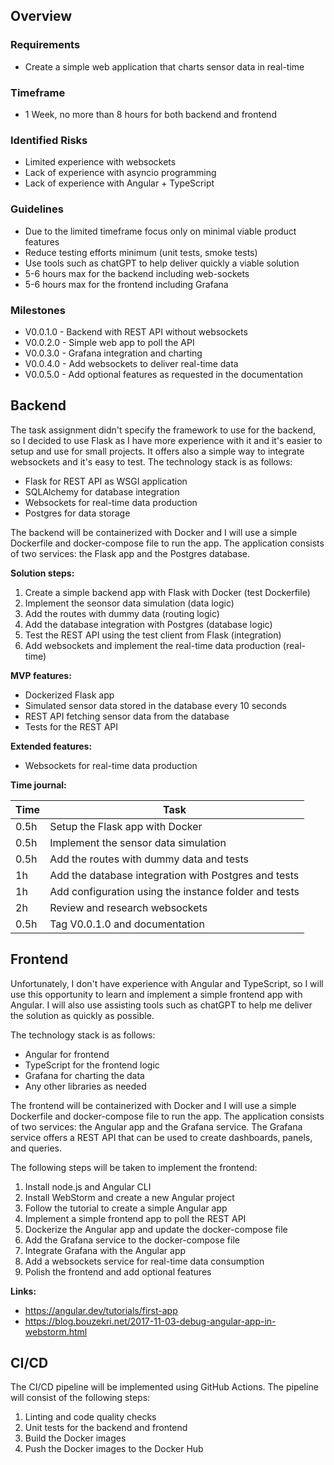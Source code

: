 
## Overview

### Requirements

- Create a simple web application that charts sensor data in real-time

### Timeframe

- 1 Week, no more than 8 hours for both backend and frontend

### Identified Risks

- Limited experience with websockets
- Lack of experience with asyncio programming
- Lack of experience with Angular + TypeScript

### Guidelines

- Due to the limited timeframe focus only on minimal viable product features
- Reduce testing efforts minimum (unit tests, smoke tests)
- Use tools such as chatGPT to help deliver quickly a viable solution
- 5-6 hours max for the backend including web-sockets
- 5-6 hours max for the frontend including Grafana

### Milestones

- V0.0.1.0 - Backend with REST API without websockets
- V0.0.2.0 - Simple web app to poll the API
- V0.0.3.0 - Grafana integration and charting
- V0.0.4.0 - Add websockets to deliver real-time data
- V0.0.5.0 - Add optional features as requested in the documentation

## Backend

The task assignment didn't specify the framework to use for the backend, so 
I decided to use Flask as I have more experience with it and it's easier to
setup and use for small projects. It offers also a simple way to integrate 
websockets and it's easy to test. The technology stack is as follows:

- Flask for REST API as WSGI application
- SQLAlchemy for database integration
- Websockets for real-time data production
- Postgres for data storage

The backend will be containerized with Docker and I will use a simple 
Dockerfile and docker-compose file to run the app. The application consists of 
two services: the Flask app and the Postgres database.

**Solution steps:**

1. Create a simple backend app with Flask with Docker (test Dockerfile)
2. Implement the seonsor data simulation (data logic) 
3. Add the routes with dummy data (routing logic)
4. Add the database integration with Postgres (database logic)
5. Test the REST API using the test client from Flask (integration)
6. Add websockets and implement the real-time data production (real-time)

**MVP features:**

- Dockerized Flask app
- Simulated sensor data stored in the database every 10 seconds
- REST API fetching sensor data from the database
- Tests for the REST API

**Extended features:**

- Websockets for real-time data production

**Time journal:**

| Time | Task                                                  |
|------|-------------------------------------------------------|
| 0.5h | Setup the Flask app with Docker                       |
| 0.5h | Implement the sensor data simulation                  |
| 0.5h | Add the routes with dummy data and tests              |
| 1h   | Add the database integration with Postgres and tests  |
| 1h   | Add configuration using the instance folder and tests |
| 2h   | Review and research websockets                        |
| 0.5h | Tag V0.0.1.0 and documentation                        |

## Frontend

Unfortunately, I don't have experience with Angular and TypeScript, so I will
use this opportunity to learn and implement a simple frontend app with Angular.
I will also use assisting tools such as chatGPT to help me deliver the solution
as quickly as possible. 

The technology stack is as follows:

- Angular for frontend
- TypeScript for the frontend logic
- Grafana for charting the data
- Any other libraries as needed

The frontend will be containerized with Docker and I will use a simple
Dockerfile and docker-compose file to run the app. The application consists of
two services: the Angular app and the Grafana service. The Grafana service 
offers a REST API that can be used to create dashboards, panels, and queries.

The following steps will be taken to implement the frontend:

1. Install node.js and Angular CLI
2. Install WebStorm and create a new Angular project
3. Follow the tutorial to create a simple Angular app
4. Implement a simple frontend app to poll the REST API
5. Dockerize the Angular app and update the docker-compose file
6. Add the Grafana service to the docker-compose file
7. Integrate Grafana with the Angular app
8. Add a websockets service for real-time data consumption
9. Polish the frontend and add optional features

**Links:**
- https://angular.dev/tutorials/first-app
- https://blog.bouzekri.net/2017-11-03-debug-angular-app-in-webstorm.html


## CI/CD

The CI/CD pipeline will be implemented using GitHub Actions. The pipeline will
consist of the following steps:

1. Linting and code quality checks
2. Unit tests for the backend and frontend
3. Build the Docker images
4. Push the Docker images to the Docker Hub

